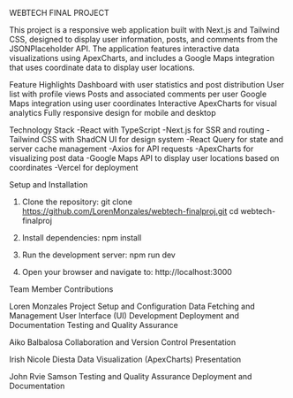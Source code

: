 WEBTECH FINAL PROJECT

This project is a responsive web application built with Next.js and Tailwind CSS, designed to display user information, posts, and comments from the JSONPlaceholder API. The application features interactive data visualizations using ApexCharts, and includes a Google Maps integration that uses coordinate data to display user locations.


Feature Highlights
    Dashboard with user statistics and post distribution
    User list with profile views
    Posts and associated comments per user
    Google Maps integration using user coordinates
    Interactive ApexCharts for visual analytics
    Fully responsive design for mobile and desktop


Technology Stack
    -React with TypeScript
    -Next.js for SSR and routing
    -Tailwind CSS with ShadCN UI for design system
    -React Query for state and server cache management
    -Axios for API requests
    -ApexCharts for visualizing post data
    -Google Maps API to display user locations based on coordinates
    -Vercel for deployment


Setup and Installation

1. Clone the repository:
git clone https://github.com/LorenMonzales/webtech-finalproj.git
cd webtech-finalproj

2. Install dependencies:
npm install

3. Run the development server:
npm run dev

4. Open your browser and navigate to:
http://localhost:3000


Team Member Contributions

Loren Monzales
    Project Setup and Configuration
    Data Fetching and Management
    User Interface (UI) Development
    Deployment and Documentation
    Testing and Quality Assurance

Aiko Balbalosa
    Collaboration and Version Control
    Presentation

Irish Nicole Diesta
    Data Visualization (ApexCharts)
    Presentation

John Rvie Samson
    Testing and Quality Assurance
    Deployment and Documentation
